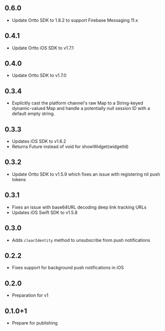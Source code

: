 ## 0.6.0
* Update Ortto SDK to 1.8.2 to support Firebase Messaging 11.x

## 0.4.1
* Update Ortto iOS SDK to v1.7.1

## 0.4.0
* Update Ortto SDK to v1.7.0

## 0.3.4
* Explicitly cast the platform channel's raw Map to a String-keyed dynamic-valued Map and handle a potentially null session ID with a default empty string. 

## 0.3.3
* Updates iOS SDK to v1.6.2
* Returns Future<WidgetResult> instead of void for showWidget(widgetId)

## 0.3.2
* Update Ortto SDK to v1.5.9 which fixes an issue with registering nil push tokens

## 0.3.1
* Fixes an issue with base64URL decoding deep link tracking URLs
* Updates iOS Swift SDK to v1.5.8 

## 0.3.0
* Adds `clearIdentity` method to unsubscribe from push notifications

## 0.2.2
* Fixes support for background push notifications in iOS

## 0.2.0

* Preparation for v1

## 0.1.0+1

* Prepare for publishing
